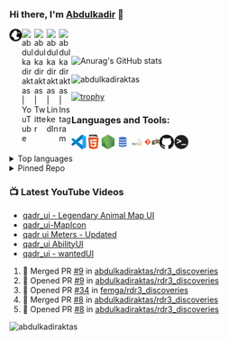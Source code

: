 ### Hi there, I'm [Abdulkadir][website] 👋

[<img align="left" alt="abdulkadiraktas.com.tr" width="22px" src="https://raw.githubusercontent.com/iconic/open-iconic/master/svg/globe.svg" />][website]
[<img align="left" alt="abdulkadiraktas | YouTube" width="22px" src="https://cdn.jsdelivr.net/npm/simple-icons@v3/icons/youtube.svg" />][youtube]
[<img align="left" alt="abdulkadiraktas | Twitter" width="22px" src="https://cdn.jsdelivr.net/npm/simple-icons@v3/icons/twitter.svg" />][twitter]
[<img align="left" alt="abdulkadiraktas | LinkedIn" width="22px" src="https://cdn.jsdelivr.net/npm/simple-icons@v3/icons/linkedin.svg" />][linkedin]
[<img align="left" alt="abdulkadiraktas | Instagram" width="22px" src="https://cdn.jsdelivr.net/npm/simple-icons@v3/icons/instagram.svg" />][instagram]
<br />
<br />

![Anurag's GitHub stats](https://github-readme-stats.vercel.app/api?username=abdulkadiraktas&theme=dark&show_icons=true)

<p><img align="center" src="https://github-readme-streak-stats.herokuapp.com/?user=abdulkadiraktas&" alt="abdulkadiraktas" /></p>

[![trophy](https://github-profile-trophy.vercel.app/?username=abdulkadiraktas&theme=oldie)](https://github.com/abdulkadiraktas) 

### Languages and Tools:
  [<img align="left" alt="Visual Studio Code" width="26px" src="https://raw.githubusercontent.com/github/explore/80688e429a7d4ef2fca1e82350fe8e3517d3494d/topics/visual-studio-code/visual-studio-code.png" />][github]
  [<img align="left" alt="HTML5" width="26px" src="https://raw.githubusercontent.com/github/explore/80688e429a7d4ef2fca1e82350fe8e3517d3494d/topics/html/html.png" />][github]
  [<img align="left" alt="Node.js" width="26px" src="https://raw.githubusercontent.com/github/explore/80688e429a7d4ef2fca1e82350fe8e3517d3494d/topics/nodejs/nodejs.png" />][github]
  [<img align="left" alt="SQL" width="26px" src="https://raw.githubusercontent.com/github/explore/80688e429a7d4ef2fca1e82350fe8e3517d3494d/topics/sql/sql.png" />][github]
  [<img align="left" alt="MySQL" width="26px" src="https://raw.githubusercontent.com/github/explore/80688e429a7d4ef2fca1e82350fe8e3517d3494d/topics/mysql/mysql.png" />][github]
  [<img align="left" alt="Git" width="26px" src="https://raw.githubusercontent.com/github/explore/80688e429a7d4ef2fca1e82350fe8e3517d3494d/topics/git/git.png" />][github]
  [<img align="left" alt="GitHub" width="26px" src="https://raw.githubusercontent.com/github/explore/78df643247d429f6cc873026c0622819ad797942/topics/github/github.png" />][github]
  [<img align="left" alt="Terminal" width="26px" src="https://raw.githubusercontent.com/github/explore/80688e429a7d4ef2fca1e82350fe8e3517d3494d/topics/terminal/terminal.png" />][github]

<br />
<br />
<details>
  <summary> Top languages </summary>
 
  [![Top Langs](https://github-readme-stats.vercel.app/api/top-langs/?username=abdulkadiraktas&layout=compact)](https://github.com/abdulkadiraktas/)
</details>

<details>
  <summary>Pinned Repo</summary>
  
  [![Readme Card](https://github-readme-stats.vercel.app/api/pin/?username=abdulkadiraktas&repo=FxServerController&theme=dark)](https://github.com/abdulkadiraktas/FxServerController)

  [![Readme Card](https://github-readme-stats.vercel.app/api/pin/?username=abdulkadiraktas&repo=esxv2_Modules_Creator&theme=dark)](https://github.com/abdulkadiraktas/esxv2_Modules_Creator)

  [![Readme Card](https://github-readme-stats.vercel.app/api/pin/?username=abdulkadiraktas&repo=CefLauncher&theme=dark)](https://github.com/abdulkadiraktas/CefLauncher)

  [![Readme Card](https://github-readme-stats.vercel.app/api/pin/?username=abdulkadiraktas&repo=Salty-Chat-For-RedM-WestWorld&theme=dark)](https://github.com/abdulkadiraktas/Salty-Chat-For-RedM-WestWorld)
  </details>


[website]: https://abdulkadiraktas.com.tr
[twitter]: https://twitter.com/kadir_aktass
[youtube]: https://www.youtube.com/channel/UCBjZfeaYXWpT_vOxheQZ86A
[instagram]: https://www.instagram.com/abdul.kadir.aktas/
[linkedin]: https://www.linkedin.com/in/abdulkadir-aktas/
[webdevplaylist]: https://www.youtube.com/watch?v=JDW7-mR3DX0&list=PLchFjqoahGcmBjSoYbLDA_9nLWsHY6UOf
[github]:https://github.com/abdulkadiraktas/

### 📺 Latest YouTube Videos

<!-- YOUTUBE:START -->
- [qadr_ui - Legendary Animal Map UI](https://www.youtube.com/watch?v=oGb24x9Lu8M)
- [qadr_ui-MapIcon](https://www.youtube.com/watch?v=R4GdT967h2w)
- [qadr ui Meters - Updated](https://www.youtube.com/watch?v=QB-dTLkudRA)
- [qadr_ui AbilityUI](https://www.youtube.com/watch?v=Kp-BufjfRyQ)
- [qadr_ui - wantedUI](https://www.youtube.com/watch?v=w_5sprU3zIE)
<!-- YOUTUBE:END -->

<!--START_SECTION:activity-->
1. 🎉 Merged PR [#9](https://github.com/abdulkadiraktas/rdr3_discoveries/pull/9) in [abdulkadiraktas/rdr3_discoveries](https://github.com/abdulkadiraktas/rdr3_discoveries)
2. 💪 Opened PR [#9](https://github.com/abdulkadiraktas/rdr3_discoveries/pull/9) in [abdulkadiraktas/rdr3_discoveries](https://github.com/abdulkadiraktas/rdr3_discoveries)
3. 💪 Opened PR [#34](https://github.com/femga/rdr3_discoveries/pull/34) in [femga/rdr3_discoveries](https://github.com/femga/rdr3_discoveries)
4. 🎉 Merged PR [#8](https://github.com/abdulkadiraktas/rdr3_discoveries/pull/8) in [abdulkadiraktas/rdr3_discoveries](https://github.com/abdulkadiraktas/rdr3_discoveries)
5. 💪 Opened PR [#8](https://github.com/abdulkadiraktas/rdr3_discoveries/pull/8) in [abdulkadiraktas/rdr3_discoveries](https://github.com/abdulkadiraktas/rdr3_discoveries)
<!--END_SECTION:activity-->

<p align="left"> <img src="https://komarev.com/ghpvc/?username=abdulkadiraktas&label=Profile%20views&color=0e75b6&style=flat" alt="abdulkadiraktas" /> </p>
<!--
**abdulkadiraktas/abdulkadiraktas** is a ✨ _special_ ✨ repository because its `README.md` (this file) appears on your GitHub profile.

Here are some ideas to get you started:

- 🔭 I am currently working for Netmarble, a game company.
- 🌱 I’m currently learning Python
- 👯 I’m looking to collaborate on ...
- 🤔 I’m looking for help with ...
- 💬 Ask me about ...
- 📫 How to reach me: ...
- 😄 Pronouns: ...
- ⚡ Fun fact: ...
-->
